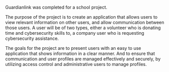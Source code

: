 Guardianlink was completed for a school project. 

The purpose of the project is to create an application that allows users to view relevant 
information on other users, and allow communication between those users. A user will be of two types,
either a volunteer who is donating time and cybersecurity skills to, a company user who is requesting 
cybersecurity assistance.

The goals for the project are to present users with an easy to use application that shows information in a clear manner.
And to ensure that communication and user profiles are managed effectively and securely, by utilizing access control and 
administrative users to manage profiles. 
